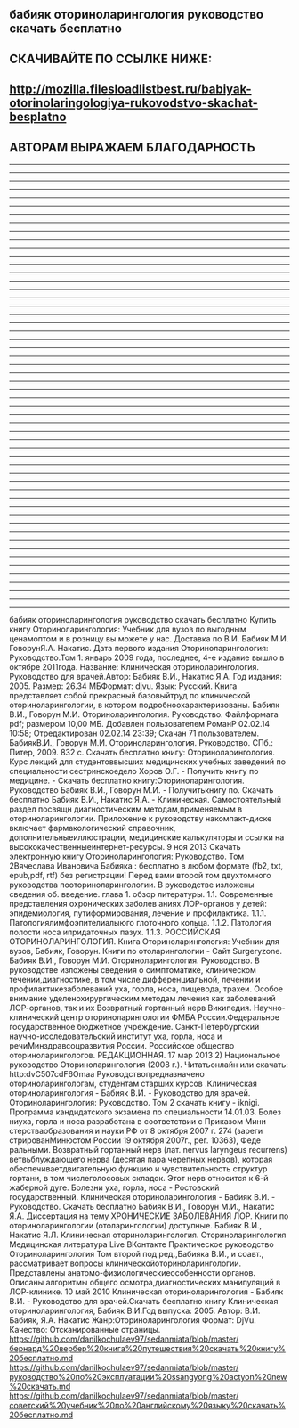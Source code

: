 бабияк оториноларингология руководство скачать бесплатно
--------------------------------------------------
СКАЧИВАЙТЕ ПО ССЫЛКЕ НИЖЕ:
--------------------------------------------------
http://mozilla.filesloadlistbest.ru/babiyak-otorinolaringologiya-rukovodstvo-skachat-besplatno
--------------------------------------------------
АВТОРАМ ВЫРАЖАЕМ БЛАГОДАРНОСТЬ
--------------------------------------------------
--------------------------------------------------
--------------------------------------------------
--------------------------------------------------
--------------------------------------------------
--------------------------------------------------
--------------------------------------------------
--------------------------------------------------
--------------------------------------------------
--------------------------------------------------
--------------------------------------------------
--------------------------------------------------
--------------------------------------------------
--------------------------------------------------
--------------------------------------------------
--------------------------------------------------
--------------------------------------------------
--------------------------------------------------
--------------------------------------------------
--------------------------------------------------
--------------------------------------------------
--------------------------------------------------
--------------------------------------------------
--------------------------------------------------
--------------------------------------------------
--------------------------------------------------
--------------------------------------------------
--------------------------------------------------
--------------------------------------------------
--------------------------------------------------
--------------------------------------------------
--------------------------------------------------
--------------------------------------------------
--------------------------------------------------
--------------------------------------------------
--------------------------------------------------
--------------------------------------------------
--------------------------------------------------
--------------------------------------------------
--------------------------------------------------
--------------------------------------------------
--------------------------------------------------
--------------------------------------------------
--------------------------------------------------
--------------------------------------------------
--------------------------------------------------
--------------------------------------------------
--------------------------------------------------
--------------------------------------------------
--------------------------------------------------
--------------------------------------------------
--------------------------------------------------
--------------------------------------------------
--------------------------------------------------
--------------------------------------------------
бабияк оториноларингология руководство скачать бесплатно Купить книгу Оториноларингология: Учебник для вузов по выгодным ценамоптом и в розницу вы можете у нас. Доставка по  В.И. Бабияк М.И. ГоворунЯ.А. Накатис.  Дата первого издания Оториноларингология: Руководство.Том 1: январь 2009 года, последнее, 4-е издание вышло в октябре 2011года. Название: Клиническая оториноларингология. Руководство для врачей.Автор: Бабияк В.И., Накатис Я.А. Год издания: 2005. Размер: 26.34 МБФормат: djvu. Язык: Русский. Книга представляет собой прекрасный базовыйтруд по клинической оториноларингологии, в котором подробноохарактеризованы. Бабияк В.И., Говорун М.И. Оториноларингология. Руководство. Файлформата pdf; размером 10,00 МБ. Добавлен пользователем РоманР 02.02.14 10:58; Отредактирован 02.02.14 23:39; Скачан 71 пользователем. БабиякВ.И., Говорун М.И. Оториноларингология. Руководство. СПб.: Питер, 2009. 832 с. Скачать бесплатно книгу: Оториноларингология. Курс лекций для студентоввысших медицинских учебных заведений по специальности сестринскоедело Хоров О.Г. - Получить книгу по медицине. - Скачать бесплатно книгу:Оториноларингология. Руководство Бабияк В.И., Говорун М.И. - Получитькнигу по. Скачать бесплатно Бабияк В.И., Накатис Я.А. - Клиническая. Самостоятельный раздел посвящн диагностическим методам,применяемым в оториноларингологии. Приложение к руководству накомпакт-диске включает фармакологический справочник, дополнительныеиллюстрации, медицинские калькуляторы и ссылки на высококачественныеинтернет-ресурсы. 9 ноя 2013  Скачать электронную книгу Оториноларингология: Руководство. Том 2Вячеслава Ивановича Бабияка : бесплатно в любом формате (fb2, txt, epub,pdf, rtf) без регистрации! Перед вами второй том двухтомного руководства пооториноларингологии. В руководстве изложены сведения об. введение. глава 1. обзор литературы. 1.1. Современные представления охронических заболев аниях ЛОР-органов у детей: эпидемиология, путиформирования, лечение и профилактика. 1.1.1. Патологиялимфоэпителиалыюго глоточного кольца. 1.1.2. Патология полости носа ипридаточных пазух. 1.1.3. РОССИЙСКАЯ ОТОРИНОЛАРИНГОЛОГИЯ. Книга Оториноларингология: Учебник для вузов, Бабияк, Говорун. Книги по отоларингологии - Сайт Surgeryzone. Бабияк В.И., Говорун М.И. Оториноларингология. Руководство. В руководстве изложены сведения о симптоматике, клиническом течении,диагностике, в том числе дифференциальной, лечении и профилактикезаболеваний уха, горла, носа, пищевода, трахеи. Особое внимание уделенохирургическим методам лечения как заболеваний ЛОР-органов, так и их
Возвратный гортанный нерв  Википедия. Научно-клинический центр оториноларингологии ФМБА России.Федеральное государственное бюджетное учреждение. Санкт-Петербургский научно-исследовательский институт уха, горла, носа и речиМинздравсоцразвития России. Российское общество оториноларингологов. РЕДАКЦИОННАЯ. 17 мар 2013  2) Национальное руководство Оториноларингология (2008 г.). Читатьонлайн или скачать: http:dvC507cdF6Omaa Руководствопредназначено оториноларингологам, студентам старших курсов .Клиническая оториноларингология - Бабияк В.И. - Руководство для врачей. Оториноларингология: Руководство. Том 2 скачать книгу  - iknigi. Программа кандидатского экзамена по специальности 14.01.03. Болез ниуха, горла и носа разработана в соответствии с Приказом Мини стерстваобразования и науки РФ от 8 октября 2007 г.  274 (зареги стрированМинюстом России 19 октября 2007г., рег. 10363), Феде ральными. Возвратный гортанный нерв (лат. nervus laryngeus recurrens)  ветвьблуждающего нерва (десятая пара черепных нервов), которая обеспечиваетдвигательную функцию и чувствительность структур гортани, в том числеголосовых складок. Этот нерв относится к 6-й жаберной дуге. Болезни уха, горла, носа - Ростовский государственный. Клиническая оториноларингология - Бабияк В.И. - Руководство. Скачать бесплатно Бабияк В.И., Говорун М.И., Накатис Я.А. Диссертация на тему ХРОНИЧЕСКИЕ ЗАБОЛЕВАНИЯ ЛОР. Книги по оториноларингологии (отоларингологии) доступные. Бабияк В.И., Накатис Я.Л. Клиническая оториноларингология. Оториноларингология  Медицинская литература Live  ВКонтакте
Практическое руководство Оториноларингология Том второй под ред.,Бабияка В.И., и соавт., рассматривает вопросы клиническойоториноларингологии. Представлены анатомо-физиологическиеособенности органов. Описаны алгоритмы общего осмотра,диагностических манипуляций в ЛОР-клинике. 10 май 2010  Клиническая оториноларингология - Бабияк В.И. - Руководство для врачей.Скачать бесплатно книгу Клиническая оториноларингология, Бабияк В.И.Год выпуска: 2005. Автор: В.И. Бабияк, Я.А. Накатис Жанр:Оториноларингология Формат: DjVu. Качество: Отсканированные страницы.
https://github.com/danilkochulaev97/sedanmiata/blob/master/бернард%20вербер%20книга%20путешествия%20скачать%20книгу%20бесплатно.md
https://github.com/danilkochulaev97/sedanmiata/blob/master/руководство%20по%20эксплуатации%20ssangyong%20actyon%20new%20скачать.md
https://github.com/danilkochulaev97/sedanmiata/blob/master/советский%20учебник%20по%20английскому%20языку%20скачать%20бесплатно.md